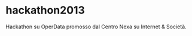 hackathon2013
=============

Hackathon su OperData promosso dal Centro Nexa su Internet & Società.

